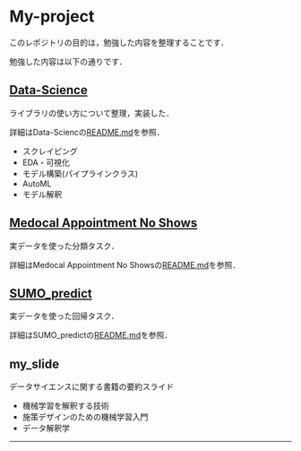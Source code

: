 # My-project

このレポジトリの目的は，勉強した内容を整理することです．

勉強した内容は以下の通りです．

## [Data-Science](https://github.com/bi18056/My-project/tree/main/Data-science)

ライブラリの使い方について整理，実装した．

詳細はData-Sciencの[README.md](https://github.com/bi18056/My-project/blob/main/Data-science/README.md)を参照．

- スクレイピング
- EDA・可視化
- モデル構築(パイプラインクラス)
- AutoML
- モデル解釈

## [Medocal Appointment No Shows](https://github.com/bi18056/My-project/tree/main/Medical%20Appointment%20No%20Shows)

実データを使った分類タスク．

詳細はMedocal Appointment No Showsの[README.md](https://github.com/bi18056/My-project/blob/main/Medical%20Appointment%20No%20Shows/README.md)を参照．

## [SUMO_predict](https://github.com/bi18056/My-project/tree/main/SUMO_predict)

実データを使った回帰タスク．

詳細はSUMO_predictの[README.md](https://github.com/bi18056/My-project/tree/main/SUMO_predict)を参照．

## my_slide

データサイエンスに関する書籍の要約スライド

* 機械学習を解釈する技術
* 施策デザインのための機械学習入門
* データ解釈学

---
